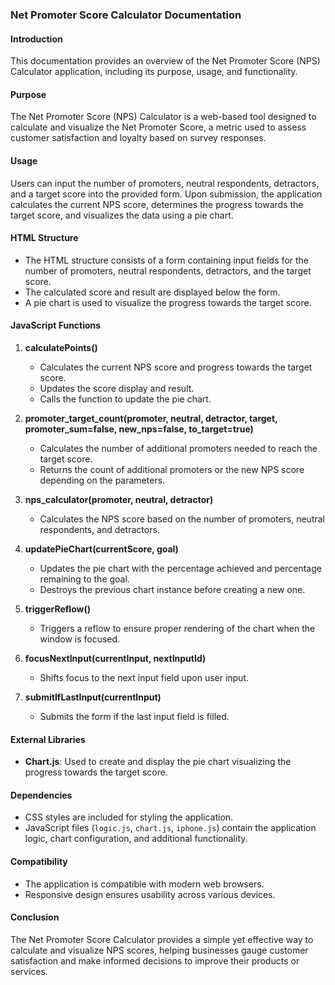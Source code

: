 ### Net Promoter Score Calculator Documentation

#### Introduction
This documentation provides an overview of the Net Promoter Score (NPS) Calculator application, including its purpose, usage, and functionality.

#### Purpose
The Net Promoter Score (NPS) Calculator is a web-based tool designed to calculate and visualize the Net Promoter Score, a metric used to assess customer satisfaction and loyalty based on survey responses.

#### Usage
Users can input the number of promoters, neutral respondents, detractors, and a target score into the provided form. Upon submission, the application calculates the current NPS score, determines the progress towards the target score, and visualizes the data using a pie chart.

#### HTML Structure
- The HTML structure consists of a form containing input fields for the number of promoters, neutral respondents, detractors, and the target score.
- The calculated score and result are displayed below the form.
- A pie chart is used to visualize the progress towards the target score.

#### JavaScript Functions

1. **calculatePoints()**
   - Calculates the current NPS score and progress towards the target score.
   - Updates the score display and result.
   - Calls the function to update the pie chart.

2. **promoter_target_count(promoter, neutral, detractor, target, promoter_sum=false, new_nps=false, to_target=true)**
   - Calculates the number of additional promoters needed to reach the target score.
   - Returns the count of additional promoters or the new NPS score depending on the parameters.

3. **nps_calculator(promoter, neutral, detractor)**
   - Calculates the NPS score based on the number of promoters, neutral respondents, and detractors.

4. **updatePieChart(currentScore, goal)**
   - Updates the pie chart with the percentage achieved and percentage remaining to the goal.
   - Destroys the previous chart instance before creating a new one.

5. **triggerReflow()**
   - Triggers a reflow to ensure proper rendering of the chart when the window is focused.

6. **focusNextInput(currentInput, nextInputId)**
   - Shifts focus to the next input field upon user input.

7. **submitIfLastInput(currentInput)**
   - Submits the form if the last input field is filled.

#### External Libraries
- **Chart.js**: Used to create and display the pie chart visualizing the progress towards the target score.

#### Dependencies
- CSS styles are included for styling the application.
- JavaScript files (`logic.js`, `chart.js`, `iphone.js`) contain the application logic, chart configuration, and additional functionality.

#### Compatibility
- The application is compatible with modern web browsers.
- Responsive design ensures usability across various devices.

#### Conclusion
The Net Promoter Score Calculator provides a simple yet effective way to calculate and visualize NPS scores, helping businesses gauge customer satisfaction and make informed decisions to improve their products or services.

